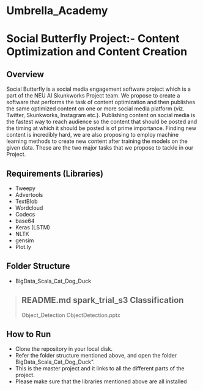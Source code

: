# Umbrella_Academy
# Social Butterfly Project:- Content Optimization and Content Creation
## Overview
Social Butterfly is a social media engagement software project which is a part of the NEU AI Skunkworks Project team. We propose to create a software that performs the task of content optimization and then publishes the same optimized content on one or more social media platform (viz. Twitter, Skunkworks, Instagram etc.). Publishing content on social media is the fastest way to reach audience so the content that should be posted and the timing at which it should be posted is of prime importance. Finding new content is incredibly hard, we are also proposing to employ machine learning methods to create new content after training the models on the given data. These are the two major tasks that we propose to tackle in our Project.

## Requirements (Libraries)
- Tweepy
- Advertools
- TextBlob
- Wordcloud
- Codecs
- base64
- Keras (LSTM)
- NLTK
- gensim
- Plot.ly

## Folder Structure
- BigData_Scala_Cat_Dog_Duck
> README.md
> spark_trial_s3
> Classification
 > -
> Object_Detection
> ObjectDetection.pptx


## How to Run
- Clone the repository in your local disk.
- Refer the folder structure mentioned above, and open the folder BigData_Scala_Cat_Dog_Duck".
- This is the master project and it links to all the different parts of the project.
- Please make sure that the libraries mentioned above are all installed

